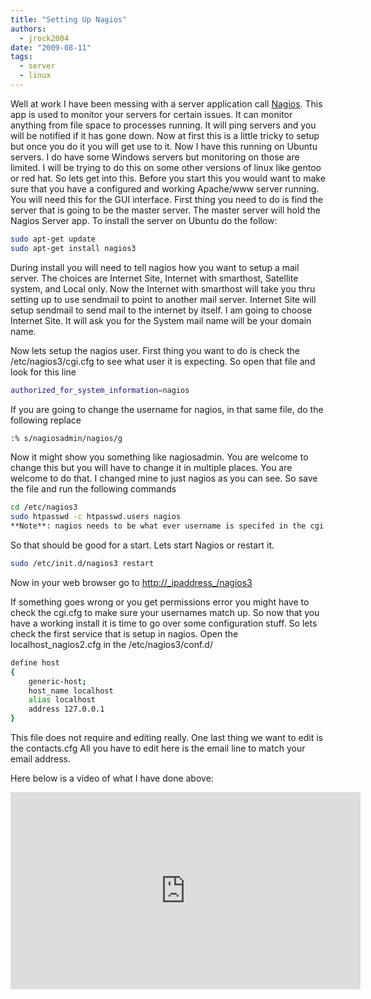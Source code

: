 ```yaml
---
title: "Setting Up Nagios"
authors:
  - jrock2004
date: "2009-08-11"
tags:
  - server
  - linux
---
```


Well at work I have been messing with a server application call [Nagios](http://www.nagios.org/). This app is used to monitor your servers for certain issues. It can monitor anything from file space to processes running. It will ping servers and you will be notified if it has gone down. Now at first this is a little tricky to setup but once you do it you will get use to it. Now I have this running on Ubuntu servers. I do have some Windows servers but monitoring on those are limited. I will be trying to do this on some other versions of linux like gentoo or red hat. So lets get into this. Before you start this you would want to make sure that you have a configured and working Apache/www server running. You will need this for the GUI interface. First thing you need to do is find the server that is going to be the master server. The master server will hold the Nagios Server app. To install the server on Ubuntu do the follow:

```bash
sudo apt-get update
sudo apt-get install nagios3
```

During install you will need to tell nagios how you want to setup a mail server. The choices are Internet Site, Internet with smarthost, Satellite system, and Local only. Now the Internet with smarthost will take you thru setting up to use sendmail to point to another mail server. Internet Site will setup sendmail to send mail to the internet by itself. I am going to choose Internet Site. It will ask you for the System mail name will be your domain name.

Now lets setup the nagios user. First thing you want to do is check the /etc/nagios3/cgi.cfg to see what user it is expecting. So open that file and look for this line

```bash
authorized_for_system_information=nagios
```

If you are going to change the username for nagios, in that same file, do the following replace

```bash
:% s/nagiosadmin/nagios/g
```

Now it might show you something like nagiosadmin. You are welcome to change this but you will have to change it in multiple places. You are welcome to do that. I changed mine to just nagios as you can see. So save the file and run the following commands

```bash
cd /etc/nagios3
sudo htpasswd -c htpasswd.users nagios
**Note**: nagios needs to be what ever username is specifed in the cgi.cfg
```

So that should be good for a start. Lets start Nagios or restart it.

```bash
sudo /etc/init.d/nagios3 restart
```

Now in your web browser go to [http://\_ipaddress\_/nagios3](http://_ipaddress_/nagios3)

If something goes wrong or you get permissions error you might have to check the cgi.cfg to make sure your usernames match up. So now that you have a working install it is time to go over some configuration stuff. So lets check the first service that is setup in nagios. Open the localhost\_nagios2.cfg in the /etc/nagios3/conf.d/

```bash
define host
{
    generic-host;
    host_name localhost
    alias localhost
    address 127.0.0.1
}
```

This file does not require and editing really. One last thing we want to edit is the contacts.cfg All you have to edit here is the email line to match your email address.

Here below is a video of what I have done above:

<iframe width="560" height="315" src="https://www.youtube.com/embed/a5b63s9jYik" frameborder="0" allow="accelerometer; autoplay; encrypted-media; gyroscope; picture-in-picture" allowfullscreen></iframe>
